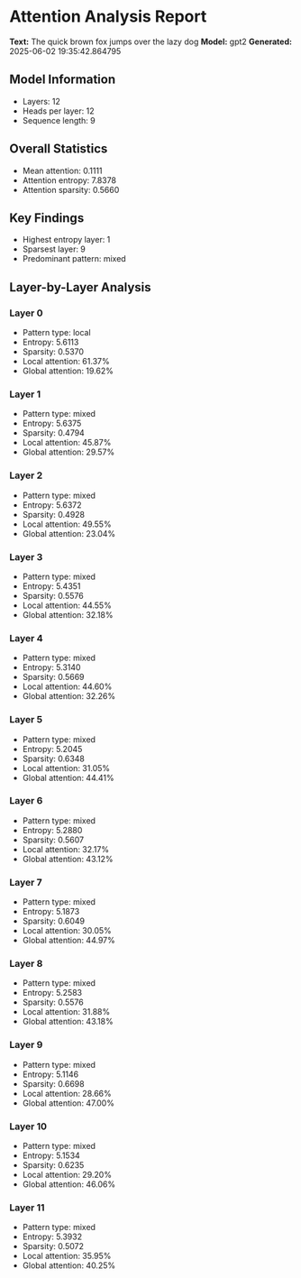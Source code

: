 # Attention Analysis Report
**Text:** The quick brown fox jumps over the lazy dog
**Model:** gpt2
**Generated:** 2025-06-02 19:35:42.864795

## Model Information
- Layers: 12
- Heads per layer: 12
- Sequence length: 9

## Overall Statistics
- Mean attention: 0.1111
- Attention entropy: 7.8378
- Attention sparsity: 0.5660

## Key Findings
- Highest entropy layer: 1
- Sparsest layer: 9
- Predominant pattern: mixed

## Layer-by-Layer Analysis
### Layer 0
- Pattern type: local
- Entropy: 5.6113
- Sparsity: 0.5370
- Local attention: 61.37%
- Global attention: 19.62%

### Layer 1
- Pattern type: mixed
- Entropy: 5.6375
- Sparsity: 0.4794
- Local attention: 45.87%
- Global attention: 29.57%

### Layer 2
- Pattern type: mixed
- Entropy: 5.6372
- Sparsity: 0.4928
- Local attention: 49.55%
- Global attention: 23.04%

### Layer 3
- Pattern type: mixed
- Entropy: 5.4351
- Sparsity: 0.5576
- Local attention: 44.55%
- Global attention: 32.18%

### Layer 4
- Pattern type: mixed
- Entropy: 5.3140
- Sparsity: 0.5669
- Local attention: 44.60%
- Global attention: 32.26%

### Layer 5
- Pattern type: mixed
- Entropy: 5.2045
- Sparsity: 0.6348
- Local attention: 31.05%
- Global attention: 44.41%

### Layer 6
- Pattern type: mixed
- Entropy: 5.2880
- Sparsity: 0.5607
- Local attention: 32.17%
- Global attention: 43.12%

### Layer 7
- Pattern type: mixed
- Entropy: 5.1873
- Sparsity: 0.6049
- Local attention: 30.05%
- Global attention: 44.97%

### Layer 8
- Pattern type: mixed
- Entropy: 5.2583
- Sparsity: 0.5576
- Local attention: 31.88%
- Global attention: 43.18%

### Layer 9
- Pattern type: mixed
- Entropy: 5.1146
- Sparsity: 0.6698
- Local attention: 28.66%
- Global attention: 47.00%

### Layer 10
- Pattern type: mixed
- Entropy: 5.1534
- Sparsity: 0.6235
- Local attention: 29.20%
- Global attention: 46.06%

### Layer 11
- Pattern type: mixed
- Entropy: 5.3932
- Sparsity: 0.5072
- Local attention: 35.95%
- Global attention: 40.25%
